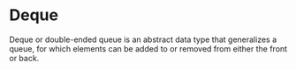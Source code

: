 # Deque

Deque or double-ended queue is an abstract data type that generalizes a queue, for which elements can be added to or removed from either the front or back. 